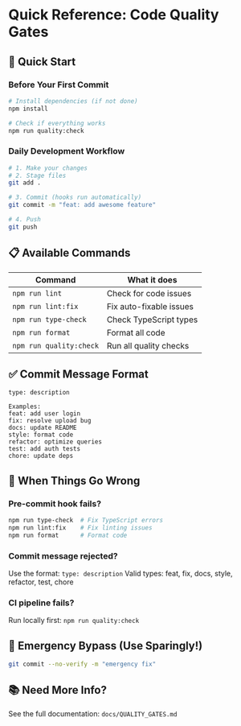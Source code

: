 # Quick Reference: Code Quality Gates

## 🚀 Quick Start

### Before Your First Commit

```bash
# Install dependencies (if not done)
npm install

# Check if everything works
npm run quality:check
```

### Daily Development Workflow

```bash
# 1. Make your changes
# 2. Stage files
git add .

# 3. Commit (hooks run automatically)
git commit -m "feat: add awesome feature"

# 4. Push
git push
```

## 📋 Available Commands

| Command                 | What it does            |
| ----------------------- | ----------------------- |
| `npm run lint`          | Check for code issues   |
| `npm run lint:fix`      | Fix auto-fixable issues |
| `npm run type-check`    | Check TypeScript types  |
| `npm run format`        | Format all code         |
| `npm run quality:check` | Run all quality checks  |

## ✅ Commit Message Format

```
type: description

Examples:
feat: add user login
fix: resolve upload bug
docs: update README
style: format code
refactor: optimize queries
test: add auth tests
chore: update deps
```

## 🚨 When Things Go Wrong

### Pre-commit hook fails?

```bash
npm run type-check  # Fix TypeScript errors
npm run lint:fix    # Fix linting issues
npm run format      # Format code
```

### Commit message rejected?

Use the format: `type: description`
Valid types: feat, fix, docs, style, refactor, test, chore

### CI pipeline fails?

Run locally first: `npm run quality:check`

## 🔧 Emergency Bypass (Use Sparingly!)

```bash
git commit --no-verify -m "emergency fix"
```

## 📚 Need More Info?

See the full documentation: `docs/QUALITY_GATES.md`

